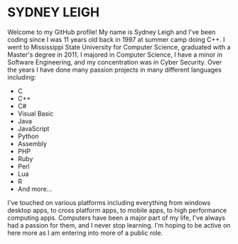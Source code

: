 # SYDNEY LEIGH

Welcome to my GitHub profile! My name is Sydney Leigh and I've been coding since I was 11 years old back in 1997 at summer camp doing C++. I went to Mississippi State University for Computer Science, graduated with a Master's degree in 2011. I majored in Computer Science, I have a minor in Software Engineering, and my concentration was in Cyber Security. Over the years I have done many passion projects in many different languages including:

- C
- C++
- C#
- Visual Basic
- Java
- JavaScript
- Python
- Assembly
- PHP
- Ruby
- Perl
- Lua
- R
- And more...

I've touched on various platforms including everything from windows desktop apps, to cross platform apps, to mobile apps, to high performance computing apps. Computers have been a major part of my life, I've always had a passion for them, and I never stop learning. I'm hoping to be active on here more as I am entering into more of a public role.

<!--
**sydney-s-leigh/sydney-s-leigh** is a ✨ _special_ ✨ repository because its `README.md` (this file) appears on your GitHub profile.

Here are some ideas to get you started:

- 🔭 I’m currently working on ...
- 🌱 I’m currently learning ...
- 👯 I’m looking to collaborate on ...
- 🤔 I’m looking for help with ...
- 💬 Ask me about ...
- 📫 How to reach me: ...
- 😄 Pronouns: ...
- ⚡ Fun fact: ...
-->
